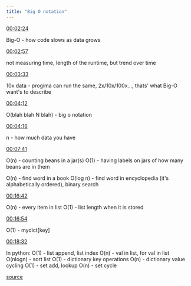 ```yaml
---
title: "Big O notation"
---
```


[00:02:24](https://www.youtube.com/watch?v=duvZ-2UK0fc&t=144)

Big-O - how code slows as data grows

[00:02:57](https://www.youtube.com/watch?v=duvZ-2UK0fc&t=177)

not measuring time, length of the runtime, but trend over time

[00:03:33](https://www.youtube.com/watch?v=duvZ-2UK0fc&t=213)

10x data - progima can run the same, 2x/10x/100x..., thats' what Big-O want's to describe

[00:04:12](https://www.youtube.com/watch?v=duvZ-2UK0fc&t=252)

O(blah blah N blah) - big o notation

[00:04:16](https://www.youtube.com/watch?v=duvZ-2UK0fc&t=256)

n - how much data you have

[00:07:41](https://www.youtube.com/watch?v=duvZ-2UK0fc&t=461)

O(n) - counting beans in a jar(s)
O(1) - having labels on jars of how many beans are in them

O(n) - find word in a book
O(log n) - find word in encyclopedia (it's alphabetically ordered), binary search

[00:16:42](https://www.youtube.com/watch?v=duvZ-2UK0fc&t=1002)

O(n) - every item in list
O(1) - list length when it is stored

[00:16:54](https://www.youtube.com/watch?v=duvZ-2UK0fc&t=1014)

O(1) - mydict[key]

[00:18:32](https://www.youtube.com/watch?v=duvZ-2UK0fc&t=1112)

In python:
O(1) - list append, list index
O(n) - val in list, for val in list
O(nlogn) - sort list
O(1) - dictionary key operations
O(n) - dictionary value cycling
O(1) - set add, lookup
O(n) - set cycle

[source](https://www.youtube.com/watch?v=duvZ-2UK0fc)
